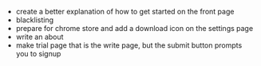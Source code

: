 - create a better explanation of how to get started on the front page
- blacklisting
- prepare for chrome store and add a download icon on the settings page
- write an about
- make trial page that is the write page, but the submit button prompts you to signup
